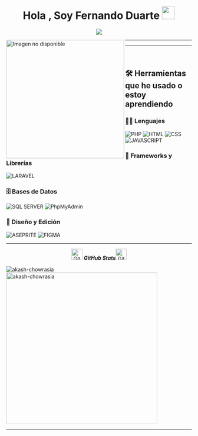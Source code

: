 <h1 align="center">Hola , Soy Fernando Duarte <img src="https://media.giphy.com/media/hvRJCLFzcasrR4ia7z/giphy.gif" width="35"></h1>
<p align="center">
<a href="https://github.com/DenverCoder1/readme-typing-svg"><img src="https://readme-typing-svg.herokuapp.com?lines=Técnico+Especialista+en+Programación;Futuro+Ingeniero+en+Sistemas&center=true&width=600&height=45">
</a>

</p>
<img align="left" src="https://i.pinimg.com/736x/07/1e/57/071e573e50cb87f1b0cc56696efff8d8.jpg" alt="Imagen no disponible" width="320" />
<hr>


<hr>
<br>

## 🛠️ Herramientas que he usado o estoy aprendiendo

### 👨‍💻 Lenguajes

<p align="left">
  <img alt="PHP" src="https://img.shields.io/badge/PHP-%23777BB4.svg?style=for-the-badge&logo=php&logoColor=white"/>
  <img alt="HTML" src="https://img.shields.io/badge/html5-%23E34F26.svg?style=for-the-badge&logo=html5&logoColor=white"/>
  <img alt="CSS" src="https://img.shields.io/badge/css3-%231572B6.svg?style=for-the-badge&logo=css3&logoColor=white"/>
  <img alt="JAVASCRIPT" src="https://img.shields.io/badge/javascript-%23323330.svg?style=for-the-badge&logo=javascript&logoColor=%23F7DF1E"/>
</p>

### 🧰 Frameworks y Librerías

<p align="left">
  <img alt="LARAVEL" src="https://img.shields.io/badge/laravel-%23FF2D20.svg?style=for-the-badge&logo=laravel&logoColor=white"/>
</p>

### 🗄️ Bases de Datos

<p align="left">
  <img alt="SQL SERVER" src="https://img.shields.io/badge/Microsoft%20SQL%20Server-CC2927?style=for-the-badge&logo=microsoft%20sql%20server&logoColor=white"/>
  <img alt="PhpMyAdmin" src="https://img.shields.io/badge/PhpMyAdmin-4F5B93?style=for-the-badge"/>
</p>

### 🎨 Diseño y Edición

<p align="left">
  <img alt="ASEPRITE" src="https://img.shields.io/badge/Aseprite-FFFFFF?style=for-the-badge&logo=Aseprite&logoColor=%237D929E"/>
  <img alt="FIGMA" src="https://img.shields.io/badge/figma-%23F24E1E.svg?style=for-the-badge&logo=figma&logoColor=white"/>
</p>


  <hr>
  <p align="center">
 <img src="https://media.giphy.com/media/8UHRm5oY4k4FDxq5QG/giphy.gif" width="30px" alt="GitHub-Status"/>&nbsp;<i><b>GitHub Stats</b></i><img src="https://media.giphy.com/media/8UHRm5oY4k4FDxq5QG/giphy.gif" width="30px" alt="GitHub-Status"/></p>
<p><img align="left" src="https://github-readme-stats.vercel.app/api/top-langs?username=elmoikaa&show_icons=true&locale=en&layout=compact" alt="akash-chowrasia" /></p>

<p>&nbsp;<img align="center" src="https://github-readme-stats.vercel.app/api?username=elmoikaa&show_icons=true&locale=en" alt="akash-chowrasia" width="410" /></p>

<hr>
